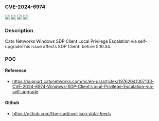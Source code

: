 ### [CVE-2024-6974](https://cve.mitre.org/cgi-bin/cvename.cgi?name=CVE-2024-6974)
![](https://img.shields.io/static/v1?label=Product&message=SDP%20Client&color=blue)
![](https://img.shields.io/static/v1?label=Version&message=0%3C%205.10.34%20&color=brighgreen)
![](https://img.shields.io/static/v1?label=Vulnerability&message=CWE-276%20Incorrect%20Default%20Permissions&color=brighgreen)
![](https://img.shields.io/static/v1?label=Vulnerability&message=CWE-426%20Untrusted%20Search%20Path&color=brighgreen)

### Description

Cato Networks Windows SDP Client Local Privilege Escalation via self-upgradeThis issue affects SDP Client: before 5.10.34.

### POC

#### Reference
- https://support.catonetworks.com/hc/en-us/articles/19762641007133-CVE-2024-6974-Windows-SDP-Client-Local-Privilege-Escalation-via-self-upgrade

#### Github
- https://github.com/fkie-cad/nvd-json-data-feeds

